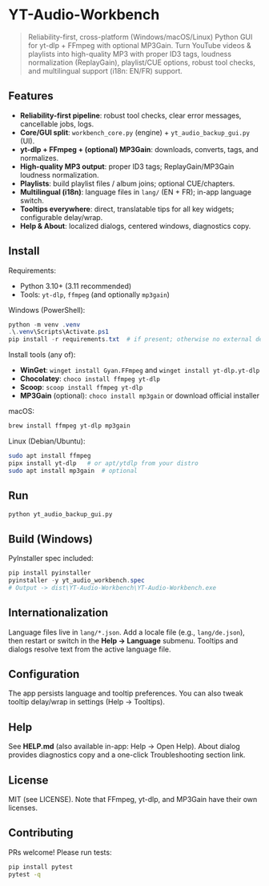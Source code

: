 # YT-Audio-Workbench

> Reliability-first, cross-platform (Windows/macOS/Linux) Python GUI for yt-dlp + FFmpeg with optional MP3Gain. Turn YouTube videos & playlists into high-quality MP3 with proper ID3 tags, loudness normalization (ReplayGain), playlist/CUE options, robust tool checks, and multilingual support (i18n: EN/FR) support.

## Features
- **Reliability-first pipeline**: robust tool checks, clear error messages, cancellable jobs, logs.
- **Core/GUI split**: `workbench_core.py` (engine) + `yt_audio_backup_gui.py` (UI).
- **yt-dlp + FFmpeg + (optional) MP3Gain**: downloads, converts, tags, and normalizes.
- **High-quality MP3 output**: proper ID3 tags; ReplayGain/MP3Gain loudness normalization.
- **Playlists**: build playlist files / album joins; optional CUE/chapters.
- **Multilingual (i18n)**: language files in `lang/` (EN + FR); in-app language switch.
- **Tooltips everywhere**: direct, translatable tips for all key widgets; configurable delay/wrap.
- **Help & About**: localized dialogs, centered windows, diagnostics copy.

## Install
Requirements:
- Python 3.10+ (3.11 recommended)
- Tools: `yt-dlp`, `ffmpeg` (and optionally `mp3gain`)

Windows (PowerShell):
```powershell
python -m venv .venv
.\.venv\Scripts\Activate.ps1
pip install -r requirements.txt  # if present; otherwise no external deps required
```

Install tools (any of):
- **WinGet**: `winget install Gyan.FFmpeg` and `winget install yt-dlp.yt-dlp`
- **Chocolatey**: `choco install ffmpeg yt-dlp`
- **Scoop**: `scoop install ffmpeg yt-dlp`
- **MP3Gain** (optional): `choco install mp3gain` or download official installer

macOS:
```bash
brew install ffmpeg yt-dlp mp3gain
```

Linux (Debian/Ubuntu):
```bash
sudo apt install ffmpeg
pipx install yt-dlp   # or apt/ytdlp from your distro
sudo apt install mp3gain  # optional
```

## Run
```bash
python yt_audio_backup_gui.py
```

## Build (Windows)
PyInstaller spec included:
```powershell
pip install pyinstaller
pyinstaller -y yt_audio_workbench.spec
# Output -> dist\YT-Audio-Workbench\YT-Audio-Workbench.exe
```

## Internationalization
Language files live in `lang/*.json`. Add a locale file (e.g., `lang/de.json`), then restart or switch in the **Help → Language** submenu. Tooltips and dialogs resolve text from the active language file.

## Configuration
The app persists language and tooltip preferences. You can also tweak tooltip delay/wrap in settings (Help → Tooltips).

## Help
See **HELP.md** (also available in-app: Help → Open Help). About dialog provides diagnostics copy and a one-click Troubleshooting section link.

## License
MIT (see LICENSE). Note that FFmpeg, yt-dlp, and MP3Gain have their own licenses.

## Contributing
PRs welcome! Please run tests:
```bash
pip install pytest
pytest -q
```
